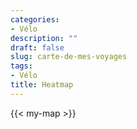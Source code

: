 ```yaml
---
categories:
- Vélo
description: ""
draft: false
slug: carte-de-mes-voyages
tags:
- Vélo
title: Heatmap
---
```


{{< my-map >}}